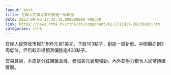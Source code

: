 ```yaml
---
layout: post
title: 在岸人民幣兌美元創逾一周新低
date: 2023-08-03 17:42:42.000000000 +08:00
link: https://news.rthk.hk/rthk/ch/component/k2/1711921-20230803.htm
categories: rthk
---
```


在岸人民幣收市報7.1895元兌1美元，下跌103點子，創逾一周新低。中間價亦創3周低位，但仍較市場預測偏強逾400點子。

交易員說，本周是分紅購匯高峰，疊加美元表現強勁，內外部壓力都令人民幣持續疲弱。
